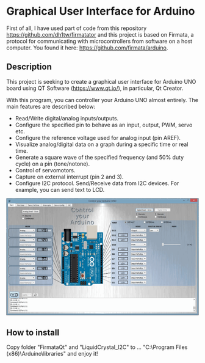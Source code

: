 # Graphical User Interface for Arduino

First of all, I have used part of code from this repository https://github.com/dh1tw/firmatator and this project is based on Firmata, a protocol for communicating with microcontrollers from software on a host computer. You found it here: https://github.com/firmata/arduino.

## Description

This project is seeking to create a graphical user interface for Arduino UNO board using QT Software (https://www.qt.io/), in particular, Qt Creator.

With this program, you can controller your Arduino UNO almost entirely. The main features are described below:

* Read/Write digital/analog inputs/outputs.
* Configure the specified pin to behave as an input, output, PWM, servo etc.
* Configure the reference voltage used for analog input (pin AREF).
* Visualize analog/digital data on a graph during a specific time or real time.
* Generate a square wave of the specified frequency (and 50% duty cycle) on a pin (tone/notone).
* Control of servomotors.
* Capture on external interrupt (pin 2 and 3).
* Configure I2C protocol. Send/Receive data from I2C devices. For example, you can send text to LCD.

![Alt Text](https://github.com/SergioPA91/ControlYourArduino/blob/master/ControlYourArduino.gif)

## How to install

Copy folder "FirmataQt" and "LiquidCrystal_I2C" to ... "C:\Program Files (x86)\Arduino\libraries" and enjoy it!

